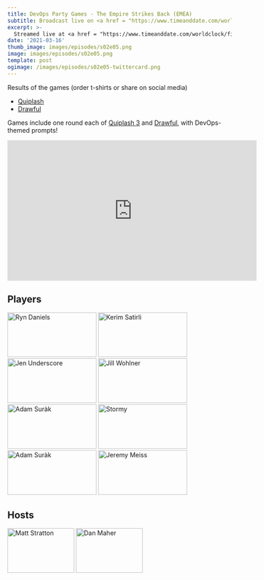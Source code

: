 ```yaml
---
title: DevOps Party Games - The Empire Strikes Back (EMEA)
subtitle: Broadcast live on <a href = "https://www.timeanddate.com/worldclock/fixedtime.html?msg=DevOps+Party+Games&iso=20210316T20&p1=3903" target = "_blank">Tuesday 16 March 20:00 UTC+1</a> 
excerpt: >-
  Streamed live at <a href = "https://www.timeanddate.com/worldclock/fixedtime.html?msg=DevOps+Party+Games+A+New+Challenger+Appears+%28EMEA%29&iso=20210316T20&p1=3903" target = "_blank">20:00 UTC+1</a><br> on Tuesday 16 March
date: '2021-03-16'
thumb_image: images/episodes/s02e05.png
image: images/episodes/s02e05.png
template: post
ogimage: /images/episodes/s02e05-twittercard.png
---
```

Results of the games (order t-shirts or share on social media)

- [Quiplash](https://games.jackbox.tv/artifact/quiplash3Game/1dffc3a791a649b9a41d8562dbea1027/)
- [Drawful](https://games.jackbox.tv/artifact/DrawfulGame/a7fbf4a7558a700ec8cffb821d0d306c/)

Games include one round each of [Quiplash 3](https://www.jackboxgames.com/quiplash-three/) and [Drawful](https://www.jackboxgames.com/drawful-two/), with DevOps-themed prompts!

<iframe width="560" height="315" src="https://www.youtube.com/embed/W23uO9N_n6g" frameborder="0" allow="accelerometer; autoplay; clipboard-write; encrypted-media; gyroscope; picture-in-picture" allowfullscreen></iframe>

## Players

<a href = "https://twitter.com/rynchantress" class = "player-episode-page" target = "_blank"><img src = "/images/players/ryn-daniels.png" alt="Ryn Daniels" width="200" height="100" class = "player-episode-page"></a>
<a href = "https://twitter.com/ksatirli" class = "player-episode-page" target = "_blank"><img src = "/images/players/kerim-satirli.png" alt="Kerim Satirli" width="200" height="100" class = "player-episode-page"></a>
<a href = "https://twitter.com/jenUnderscore_" class = "player-episode-page" target = "_blank"><img src = "/images/players/jen-underscore.png" alt="Jen Underscore" width="200" height="100" class = "player-episode-page"></a>
<a href = "https://twitter.com/jillwohlner" class = "player-episode-page" target = "_blank"><img src = "/images/players/jill-wohlner.png" alt="Jill Wohlner" width="200" height="100" class = "player-episode-page"></a>
<a href = "https://twitter.com/adamsurak" class = "player-episode-page" target = "_blank"><img src = "/images/players/adam-surak.png" alt="Adam Suràk" width="200" height="100" class = "player-episode-page"></a>
<a href = "https://twitter.com/stormy_prime" class = "player-episode-page" target = "_blank"><img src = "/images/players/stormy.png" alt="Stormy" width="200" height="100" class = "player-episode-page"></a>
<a href = "https://twitter.com/sheelanistala" class = "player-episode-page" target = "_blank"><img src = "/images/players/sheela-nistala.png" alt="Adam Suràk" width="200" height="100" class = "player-episode-page"></a>
<a href = "https://twitter.com/iamjerdog" class = "player-episode-page" target = "_blank"><img src = "/images/hosts/jeremy-meiss.png" alt="Jeremy Meiss" width="200" height="100" class = "player-episode-page"></a>
<br clear = "all">

## Hosts

<a href = "https://twitter.com/mattstratton" class = "player-episode-page"><img src = "/images/hosts/matty2.png" alt="Matt Stratton" width="150" height="100" class = "player-episode-page"></a>
<a href = "https://twitter.com/phrawzty" class = "player-episode-page"><img src = "/images/hosts/phrawzty.png" alt="Dan Maher" width="150" height="100" class = "player-episode-page"></a>
